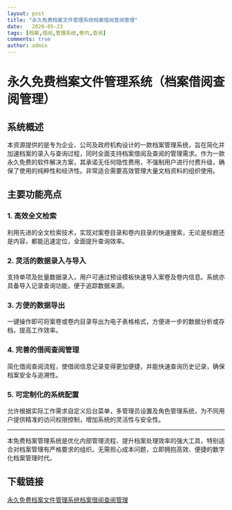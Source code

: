 ```yaml
---
layout: post
title: "永久免费档案文件管理系统档案借阅查阅管理"
date:   2020-05-23
tags: [档案,借阅,管理系统,卷内,查阅]
comments: true
author: admin
---
```

# 永久免费档案文件管理系统（档案借阅查阅管理）

## 系统概述

本资源提供的是专为企业、公司及政府机构设计的一款档案管理系统，旨在简化并加速档案的录入与查询过程，同时全面支持档案借阅及查阅的管理需求。作为一款永久免费的软件解决方案，其承诺无任何隐性费用，不强制用户进行付费升级，确保了使用的纯粹性和经济性。非常适合需要高效管理大量文档资料的组织使用。

## 主要功能亮点

### 1. 高效全文检索
利用先进的全文检索技术，实现对案卷目录和卷内目录的快速搜索，无论是标题还是内容，都能迅速定位，全面提升查询效率。

### 2. 灵活的数据录入与导入
支持单项及批量数据录入，用户可通过预设模板快速导入案卷及卷内信息。系统亦具备导入记录查询功能，便于追踪数据来源。

### 3. 方便的数据导出
一键操作即可将案卷或卷内目录导出为电子表格格式，方便进一步的数据分析或存档，提高工作效率。

### 4. 完善的借阅查阅管理
简化借阅查阅流程，使借阅信息记录变得更加便捷，并能快速查询历史记录，确保档案安全与追溯性。

### 5. 可定制化的系统配置
允许根据实际工作需求自定义后台菜单，多管理员设置及角色管理系统，为不同用户提供精准的访问权限控制，增加系统的灵活性与安全性。

---

本免费档案管理系统是优化内部管理流程、提升档案处理效率的强大工具，特别适合对档案管理有严格要求的组织。无需担心成本问题，立即拥抱高效、便捷的数字化档案管理时代。

## 下载链接

[永久免费档案文件管理系统档案借阅查阅管理](https://pan.quark.cn/s/9d7de21276ee)